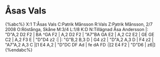 # Åsas Vals

{%abc%}
X:1
T:Åsas Vals
C:Patrik Månsson
R:Vals
Z:Patrik Månsson, 2/7 2008
O:Röstånga, Skåne
M:3/4
L:1/8
K:D
N:Tillägnad Åsa Andersson
|: "D"A,2 D2 F2 | BA ^GA F2 | A,2 D2 F2 | "A7"BA GA E2 | A,2 C2 E2 | GE GE C2 | A,2 F3 E | "D"D4 z2 :|
|: "G"B,2 B,3 D | G4 z2 | "D"A,2 A,3 D | F4 z2 | "A7"A,2 A,3 C |[1 E4 A,2 | "D"DC DF Ad | fe dA FD :|[2 E4 F2 | "D"D6 | z6|]  
{%endabc%}

